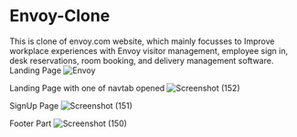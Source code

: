 # Envoy-Clone
This is clone of envoy.com website, which mainly focusses to Improve workplace experiences with Envoy visitor management, employee sign in, desk reservations, room booking, and delivery management software.
Landing Page
![Envoy](https://user-images.githubusercontent.com/101625055/200118065-2b29e269-2e2a-402e-a490-c6600e4cb69e.png)

Landing Page with one of navtab opened
![Screenshot (152)](https://user-images.githubusercontent.com/101625055/205662635-aa410e3e-35ca-4dbe-9b25-b24cf77445c5.png)

SignUp Page
![Screenshot (151)](https://user-images.githubusercontent.com/101625055/205662757-e95ee6ac-0d86-4bba-9ae9-827e7e4cae6b.png)

Footer Part
![Screenshot (150)](https://user-images.githubusercontent.com/101625055/205662706-2a0488f9-43c8-4b4c-a77e-2c79a2bae998.png)
